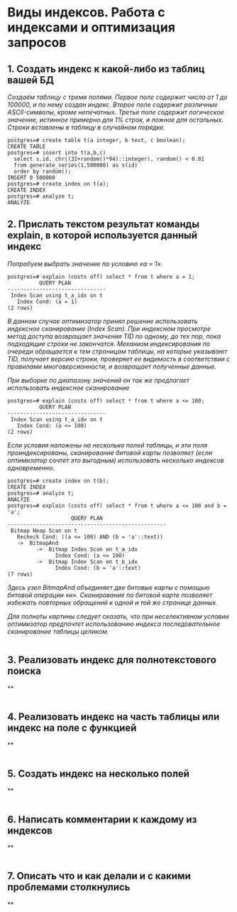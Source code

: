 # Виды индексов. Работа с индексами и оптимизация запросов 
## 1. Создать индекс к какой-либо из таблиц вашей БД

*Cоздаём таблицу с тремя полями. Первое поле содержит числа от 1 до 100000, и по нему создан индекс. Второе поле содержит различные ASCII-символы, кроме непечатных. Третье поле содержит логическое значение, истинное примерно для 1% строк, и ложное для остальных. Строки вставлены в таблицу в случайном порядке.*
```
postgres=# create table t(a integer, b text, c boolean);
CREATE TABLE
postgres=# insert into t(a,b,c)
  select s.id, chr((32+random()*94)::integer), random() < 0.01
  from generate_series(1,500000) as s(id)
  order by random();
INSERT 0 500000
postgres=# create index on t(a);
CREATE INDEX
postgres=# analyze t;
ANALYZE
```
## 2. Прислать текстом результат команды explain, в которой используется данный индекс

*Попробуем выбрать значение по условию «a = 1».*
```
postgres=# explain (costs off) select * from t where a = 1;
          QUERY PLAN
-------------------------------
 Index Scan using t_a_idx on t
   Index Cond: (a = 1)
(2 rows)
```
*В данном случае оптимизатор принял решение использовать индексное сканирование (Index Scan). При индексном просмотре метод доступа возвращает значения TID по одному, до тех пор, пока подходящие строки не закончатся. Механизм индексирования по очереди обращается к тем страницам таблицы, на которые указывают TID, получает версию строки, проверяет ее видимость в соответствии с правилами многоверсионности, и возвращает полученные данные.*

*При выборке по диапазону значений он так же предлагает использовать индексное сканирование*
```
postgres=# explain (costs off) select * from t where a <= 100;
          QUERY PLAN
-------------------------------
 Index Scan using t_a_idx on t
   Index Cond: (a <= 100)
(2 rows)
```

*Если условия наложены на несколько полей таблицы, и эти поля проиндексированы, сканирование битовой карты позволяет (если оптимизатор сочтет это выгодным) использовать несколько индексов одновременно.*
```
postgres=# create index on t(b);
CREATE INDEX
postgres=# analyze t;
ANALYZE
postgres=# explain (costs off) select * from t where a <= 100 and b = 'a';
                    QUERY PLAN
--------------------------------------------------
 Bitmap Heap Scan on t
   Recheck Cond: ((a <= 100) AND (b = 'a'::text))
   ->  BitmapAnd
         ->  Bitmap Index Scan on t_a_idx
               Index Cond: (a <= 100)
         ->  Bitmap Index Scan on t_b_idx
               Index Cond: (b = 'a'::text)
(7 rows)
```

*Здесь узел BitmapAnd объединяет две битовые карты с помощью битовой операции «и». Сканирование по битовой карте позволяет избежать повторных обращений к одной и той же странице данных.*

*Для полноты картины следует сказать, что при неселективном условии оптимизатор предпочтет использованию индекса последовательное сканирование таблицы целиком.*

```

```

## 3. Реализовать индекс для полнотекстового поиска

**
```

```
## 4. Реализовать индекс на часть таблицы или индекс на поле с функцией

**
```

```
## 5. Создать индекс на несколько полей

**
```

```
## 6. Написать комментарии к каждому из индексов

**
```

```
## 7. Описать что и как делали и с какими проблемами столкнулись

**
